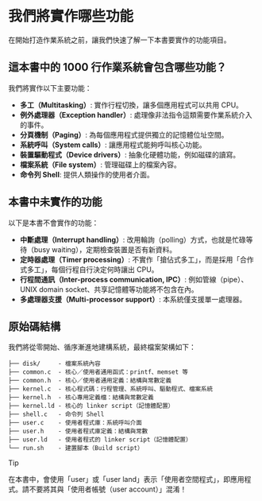 # 我們將實作哪些功能

在開始打造作業系統之前，讓我們快速了解一下本書要實作的功能項目。

## 這本書中的 1000 行作業系統會包含哪些功能？

我們將實作以下主要功能：

- **多工（Multitasking）**: 實作行程切換，讓多個應用程式可以共用 CPU。
- **例外處理器（Exception handler）**: 處理像非法指令這類需要作業系統介入的事件。
- **分頁機制（Paging）**: 為每個應用程式提供獨立的記憶體位址空間。
- **系統呼叫（System calls）**: 讓應用程式能夠呼叫核心功能。
- **裝置驅動程式（Device drivers）**: 抽象化硬體功能，例如磁碟的讀寫。
- **檔案系統（File system）**: 管理磁碟上的檔案內容。
- **命令列 Shell**: 提供人類操作的使用者介面。

## 本書中未實作的功能

以下是本書不會實作的功能：

- **中斷處理（Interrupt handling）**: 改用輪詢（polling）方式，也就是忙碌等待（busy waiting），定期檢查裝置是否有新資料。
- **定時器處理（Timer processing）**: 不實作「搶佔式多工」，而是採用「合作式多工」，每個行程自行決定何時讓出 CPU。
- **行程間通訊（Inter-process communication, IPC）**: 例如管線（pipe）、UNIX domain socket、共享記憶體等功能將不包含在內。
- **多處理器支援（Multi-processor support）**: 本系統僅支援單一處理器。

## 原始碼結構

我們將從零開始、循序漸進地建構系統，最終檔案架構如下：

```
├── disk/     - 檔案系統內容
├── common.c  - 核心／使用者通用函式：printf、memset 等
├── common.h  - 核心／使用者通用定義：結構與常數定義
├── kernel.c  - 核心程式碼：行程管理、系統呼叫、驅動程式、檔案系統
├── kernel.h  - 核心專用定義檔：結構與常數定義
├── kernel.ld - 核心的 linker script（記憶體配置）
├── shell.c   - 命令列 Shell
├── user.c    - 使用者程式庫：系統呼叫介面
├── user.h    - 使用者程式庫定義：結構與常數
├── user.ld   - 使用者程式的 linker script（記憶體配置）
└── run.sh    - 建置腳本（Build script）
```

> [!TIP]
>
> 在本書中，會使用「user」或「user land」表示「使用者空間程式」，即應用程式。請不要將其與「使用者帳號（user account）」混淆！
